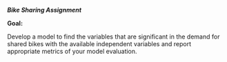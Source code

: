 ***Bike Sharing Assignment***

**Goal:**

   Develop a model to find the variables that are significant in the demand for shared bikes with the available independent variables and report appropriate metrics of your model evaluation.

     
